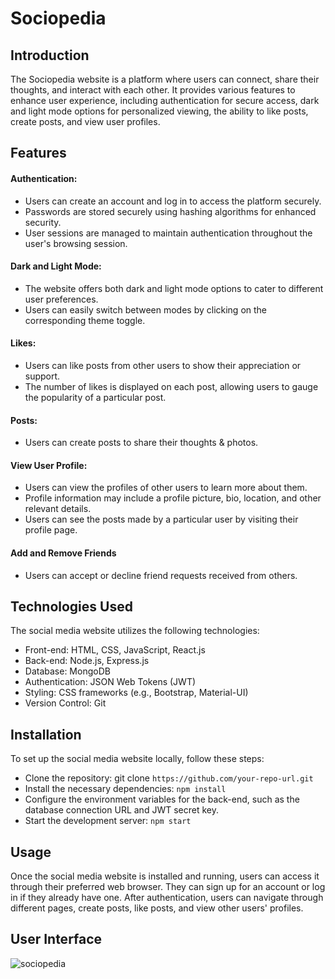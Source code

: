 # Sociopedia
## Introduction
The Sociopedia website is a platform where users can connect, share their thoughts, and interact with each other. 
It provides various features to enhance user experience, including authentication for secure access, dark and light
mode options for personalized viewing, the ability to like posts, create posts, and view user profiles.

## Features
#### Authentication:
* Users can create an account and log in to access the platform securely.
* Passwords are stored securely using hashing algorithms for enhanced security.
* User sessions are managed to maintain authentication throughout the user's browsing session.
 
####  Dark and Light Mode: 
* The website offers both dark and light mode options to cater to different user preferences.
* Users can easily switch between modes by clicking on the corresponding theme toggle.

#### Likes: 
* Users can like posts from other users to show their appreciation or support.
* The number of likes is displayed on each post, allowing users to gauge the popularity of a particular post.

#### Posts:
* Users can create posts to share their thoughts & photos.

#### View User Profile:
* Users can view the profiles of other users to learn more about them.
* Profile information may include a profile picture, bio, location, and other relevant details.
* Users can see the posts made by a particular user by visiting their profile page.

#### Add and Remove Friends
* Users can accept or decline friend requests received from others.

## Technologies Used
The social media website utilizes the following technologies:

* Front-end: HTML, CSS, JavaScript, React.js
* Back-end: Node.js, Express.js
* Database: MongoDB
* Authentication: JSON Web Tokens (JWT)
* Styling: CSS frameworks (e.g., Bootstrap, Material-UI)
* Version Control: Git

## Installation
To set up the social media website locally, follow these steps:

* Clone the repository: git clone `https://github.com/your-repo-url.git`
* Install the necessary dependencies: `npm install`
* Configure the environment variables for the back-end, such as the database connection URL and JWT secret key.
* Start the development server: `npm start`

## Usage
Once the social media website is installed and running, users can access it through their preferred web browser.
They can sign up for an account or log in if they already have one. After authentication, users can navigate through 
different pages, create posts, like posts, and view other users' profiles.

## User Interface
![sociopedia](https://github.com/jhunulata123/Capstron/assets/120890878/2e469fd4-8c6c-422a-babe-8cd450454e1f)







